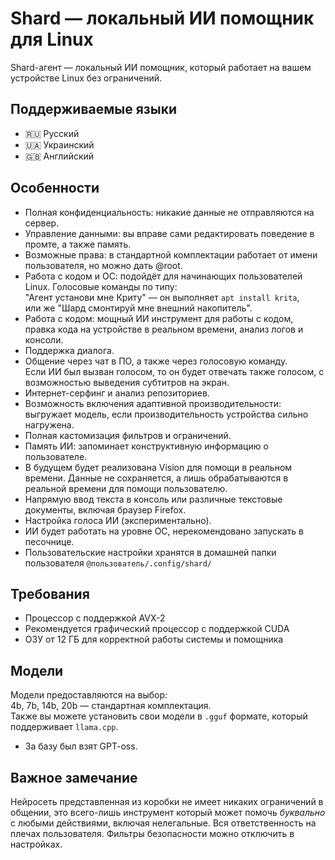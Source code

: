 # Shard — локальный ИИ помощник для Linux

Shard-агент — локальный ИИ помощник, который работает на вашем устройстве Linux без ограничений.

## Поддерживаемые языки

- 🇷🇺 Русский 
- 🇺🇦 Украинский 
- 🇬🇧 Английский 

## Особенности

- Полная конфиденциальность: никакие данные не отправляются на сервер.
- Управление данными: вы вправе сами редактировать поведение в промте, а также память.
- Возможные права: в стандартной комплектации работает от имени пользователя, но можно дать @root.
- Работа с кодом и ОС: подойдёт для начинающих пользователей Linux. Голосовые команды по типу:  
  "Агент установи мне Криту" — он выполняет `apt install krita`,  
  или же "Шард смонтируй мне внешний накопитель".
- Работа с кодом: мощный ИИ инструмент для работы с кодом, правка кода на устройстве в реальном времени, анализ логов и консоли.
- Поддержка диалога.
- Общение через чат в ПО, а также через голосовую команду.  
  Если ИИ был вызван голосом, то он будет отвечать также голосом, с возможностью выведения субтитров на экран.
- Интернет-серфинг и анализ репозиториев.
- Возможность включения адаптивной производительности: выгружает модель, если производительность устройства сильно нагружена.
- Полная кастомизация фильтров и ограничений.
- Память ИИ: запоминает конструктивную информацию о пользователе.
- В будущем будет реализована Vision для помощи в реальном времени. Данные не сохраняется, а лишь обрабатываются в реальной времени для помощи пользователю.
- Напрямую ввод текста в консоль или различные текстовые документы, включая браузер Firefox.
- Настройка голоса ИИ (экспериментально).
- ИИ будет работать на уровне ОС, нерекомендовано запускать в песочнице.
- Пользовательские настройки хранятся в домашней папки пользователя `@пользователь/.config/shard/`

## Требования

- Процессор с поддержкой AVX-2
- Рекомендуется графический процессор с поддержкой CUDA
- ОЗУ от 12 ГБ для корректной работы системы и помощника

## Модели

Модели предоставляются на выбор:  
4b, 7b, 14b, 20b — стандартная комплектация.  
Также вы можете установить свои модели в `.gguf` формате, который поддерживает `llama.cpp`.
- За базу был взят GPT-oss.

## Важное замечание

Нейросеть представленная из коробки не имеет никаких ограничений в общении, это всего-лишь инструмент который может помочь _буквально_ с любыми действиями, включая нелегальные. Вся ответственность на плечах пользователя. Фильтры безопасности можно отключить в настройках.